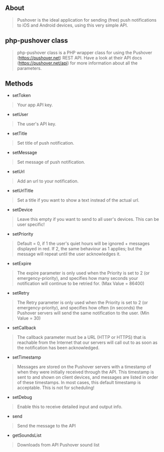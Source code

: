 ## About
> Pushover is the ideal application for sending (free) push notifications to iOS and Android devices, using this very simple API.

## php-pushover class
> php-pushover class is a PHP wrapper class for using the Pushover (https://pushover.net) REST API. Have a look at their API docs (https://pushover.net/api) for more information about all the parameters.

## Methods

* setToken
> Your app API key.

* setUser
> The user's API key.

* setTitle
> Set title of push notification.

* setMessage
> Set message of push notification.

* setUrl
> Add an url to your notification.

* setUrlTitle
> Set a title if you want to show a text instead of the actual url.

* setDevice
> Leave this empty if you want to send to all user's devices. This can be user specific!

* setPriority
> Default = 0, if 1 the user's quiet hours will be ignored + messages displayed in red. If 2, the same behaviour as 1 applies; but the message will repeat until the user acknowledges it.

* setExpire
> The expire parameter is only used when the Priority is set to 2 (or emergency-priority), and specifies how many seconds your notification will continue to be retried for. (Max Value = 86400)

* setRetry
> The Retry parameter is only used when the Priority is set to 2 (or emergency-priority), and specifies how often (in seconds) the Pushover servers will send the same notification to the user. (Min Value = 30)

* setCallback
> The callback parameter must be a URL (HTTP or HTTPS) that is reachable from the Internet that our servers will call out to as soon as the notification has been acknowledged.

* setTimestamp
> Messages are stored on the Pushover servers with a timestamp of when they were initially received through the API. This timestamp is sent to and shown on client devices, and messages are listed in order of these timestamps. In most cases, this default timestamp is acceptable. This is not for scheduling!

* setDebug
> Enable this to receive detailed input and output info.

* send
> Send the message to the API

* getSoundsList
> Downloads from API Pushover sound list